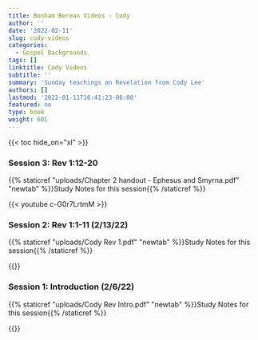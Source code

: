 ```yaml
---
title: Bonham Berean Videos - Cody
author: ''
date: '2022-02-11'
slug: cody-videos
categories:
  - Gospel Backgrounds
tags: []
linktitle: Cody Videos
subtitle: ''
summary: 'Sunday teachings on Revelation from Cody Lee'
authors: []
lastmod: '2022-01-11T16:41:23-06:00'
featured: no
type: book
weight: 601
---
```

{{< toc hide_on="xl" >}}

<script type="text/javascript">
  window.ESV_CROSSREF_OPTIONS = {
    body_background_color: 'D7E5F0',
    header_font_size: 10,
    body_font_size: 14,
    footer_font_size: 8,
    header_font_family: 'Arial',
    body_font_family: 'Times'
  };
</script>
<script src="https://static.esvmedia.org/crossref/crossref.min.js" type="text/javascript"></script> 

### Session 3: Rev 1:12-20

{{% staticref "uploads/Chapter 2 handout - Ephesus and Smyrna.pdf" "newtab" %}}Study Notes for this session{{% /staticref %}}


{{< youtube c-G0r7LrtmM >}}

### Session 2: Rev 1:1-11 (2/13/22)

{{% staticref "uploads/Cody Rev 1.pdf" "newtab" %}}Study Notes for this session{{% /staticref %}}

{{<youtube HivjI1MU1gY >}}




### Session 1: Introduction (2/6/22)

{{% staticref "uploads/Cody Rev Intro.pdf" "newtab" %}}Study Notes for this session{{% /staticref %}}

{{<youtube krvP5nL7bjc >}}


  